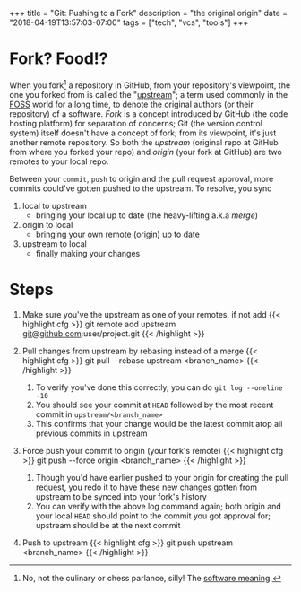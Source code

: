 +++
title = "Git: Pushing to a Fork"
description = "the original origin"
date = "2018-04-19T13:57:03-07:00"
tags = ["tech", "vcs", "tools"]
+++


# Fork? Food!?

When you fork[^1] a repository in GitHub, from your repository's viewpoint, the one you forked from is called the "[upstream][]"; a term used commonly in the [FOSS][] world for a long time, to denote the original authors (or their repository) of a software.  _Fork_ is a concept introduced by GitHub (the code hosting platform) for separation of concerns; Git (the version control system) itself doesn't have a concept of fork; from its viewpoint, it's just another remote repository.  So both the _upstream_ (original repo at GitHub from where you forked your repo) and _origin_ (your fork at GitHub) are two remotes to your local repo.

Between your `commit`, `push` to origin and the pull request approval, more commits could've gotten pushed to the upstream.  To resolve, you sync

1. local to upstream
    * bringing your local up to date (the heavy-lifting a.k.a *merge*)
2. origin to local
    * bringing your own remote (origin) up to date
3. upstream to local
    * finally making your changes

[upstream]: https://en.wikipedia.org/wiki/Upstream_(software_development)
[FOSS]: https://en.wikipedia.org/wiki/Free_and_open-source_software

# Steps

1. Make sure you've the upstream as one of your remotes, if not add
{{< highlight cfg >}}
git remote add upstream git@github.com:user/project.git
{{< /highlight >}}

1. Pull changes from upstream by rebasing instead of a merge
{{< highlight cfg >}}
git pull --rebase upstream <branch_name>
{{< /highlight >}}

    1. To verify you've done this correctly, you can do `git log --oneline -10`
    2. You should see your commit at `HEAD` followed by the most recent commit in `upstream/<branch_name>`
    3. This confirms that your change would be the latest commit atop all previous commits in upstream

3. Force push your commit to origin (your fork's remote)
{{< highlight cfg >}}
git push --force origin <branch_name>
{{< /highlight >}}
    1. Though you'd have earlier pushed to your origin for creating the pull request, you redo it to have these new changes gotten from upstream to be synced into your fork's history
    2. You can verify with the above log command again; both origin and your local `HEAD` should point to the commit you got approval for; upstream should be at the next commit
4. Push to upstream
{{< highlight cfg >}}
git push upstream <branch_name>
{{< /highlight >}}

[^1]: No, not the culinary or chess parlance, silly! The [software meaning](https://en.wikipedia.org/wiki/Fork_(software_development)).
